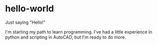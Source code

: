 # hello-world
Just saying "Hello!"

I'm starting my path to learn programming.
I've had a little experience in python and scripting in AutoCAD, but I'm ready to do more.
